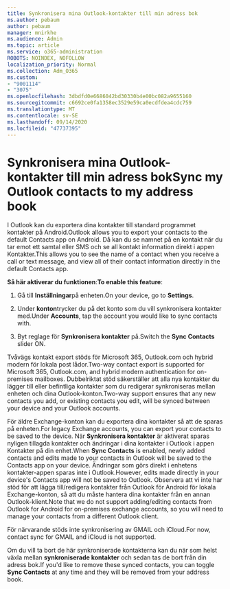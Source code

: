 ```yaml
---
title: Synkronisera mina Outlook-kontakter till min adress bok
ms.author: pebaum
author: pebaum
manager: mnirkhe
ms.audience: Admin
ms.topic: article
ms.service: o365-administration
ROBOTS: NOINDEX, NOFOLLOW
localization_priority: Normal
ms.collection: Adm_O365
ms.custom:
- "9001114"
- "3075"
ms.openlocfilehash: 3dbdfd0e6686042bd30330b4e00bc082a9655160
ms.sourcegitcommit: c6692ce0fa1358ec3529e59ca0ecdfdea4cdc759
ms.translationtype: MT
ms.contentlocale: sv-SE
ms.lasthandoff: 09/14/2020
ms.locfileid: "47737395"
---
```

# <a name="sync-my-outlook-contacts-to-my-address-book"></a><span data-ttu-id="73e55-102">Synkronisera mina Outlook-kontakter till min adress bok</span><span class="sxs-lookup"><span data-stu-id="73e55-102">Sync my Outlook contacts to my address book</span></span>

<span data-ttu-id="73e55-103">I Outlook kan du exportera dina kontakter till standard programmet kontakter på Android.</span><span class="sxs-lookup"><span data-stu-id="73e55-103">Outlook allows you to export your contacts to the default Contacts app on Android.</span></span> <span data-ttu-id="73e55-104">Då kan du se namnet på en kontakt när du tar emot ett samtal eller SMS och se all kontakt information direkt i appen Kontakter.</span><span class="sxs-lookup"><span data-stu-id="73e55-104">This allows you to see the name of a contact when you receive a call or text message, and view all of their contact information directly in the default Contacts app.</span></span>
 
<span data-ttu-id="73e55-105">**Så här aktiverar du funktionen**:</span><span class="sxs-lookup"><span data-stu-id="73e55-105">**To enable this feature**:</span></span>
 
1. <span data-ttu-id="73e55-106">Gå till **Inställningar**på enheten.</span><span class="sxs-lookup"><span data-stu-id="73e55-106">On your device, go to **Settings**.</span></span>

2. <span data-ttu-id="73e55-107">Under **konton**trycker du på det konto som du vill synkronisera kontakter med.</span><span class="sxs-lookup"><span data-stu-id="73e55-107">Under **Accounts**, tap the account you would like to sync contacts with.</span></span>

3. <span data-ttu-id="73e55-108">Byt reglage för **Synkronisera kontakter** på.</span><span class="sxs-lookup"><span data-stu-id="73e55-108">Switch the **Sync Contacts** slider ON.</span></span>
 
<span data-ttu-id="73e55-109">Tvåvägs kontakt export stöds för Microsoft 365, Outlook.com och hybrid modern för lokala post lådor.</span><span class="sxs-lookup"><span data-stu-id="73e55-109">Two-way contact export is supported for Microsoft 365, Outlook.com, and hybrid modern authentication for on-premises mailboxes.</span></span> <span data-ttu-id="73e55-110">Dubbelriktat stöd säkerställer att alla nya kontakter du lägger till eller befintliga kontakter som du redigerar synkroniseras mellan enheten och dina Outlook-konton.</span><span class="sxs-lookup"><span data-stu-id="73e55-110">Two-way support ensures that any new contacts you add, or existing contacts you edit, will be synced between your device and your Outlook accounts.</span></span>
 
<span data-ttu-id="73e55-111">För äldre Exchange-konton kan du exportera dina kontakter så att de sparas på enheten.</span><span class="sxs-lookup"><span data-stu-id="73e55-111">For legacy Exchange accounts, you can export your contacts to be saved to the device.</span></span> <span data-ttu-id="73e55-112">När **Synkronisera kontakter** är aktiverat sparas nyligen tillagda kontakter och ändringar i dina kontakter i Outlook i appen Kontakter på din enhet.</span><span class="sxs-lookup"><span data-stu-id="73e55-112">When **Sync Contacts** is enabled, newly added contacts and edits made to your contacts in Outlook will be saved to the Contacts app on your device.</span></span> <span data-ttu-id="73e55-113">Ändringar som görs direkt i enhetens kontakter-appen sparas inte i Outlook.</span><span class="sxs-lookup"><span data-stu-id="73e55-113">However, edits made directly in your device's Contacts app will not be saved to Outlook.</span></span> <span data-ttu-id="73e55-114">Observera att vi inte har stöd för att lägga till/redigera kontakter från Outlook för Android för lokala Exchange-konton, så att du måste hantera dina kontakter från en annan Outlook-klient.</span><span class="sxs-lookup"><span data-stu-id="73e55-114">Note that we do not support adding/editing contacts from Outlook for Android for on-premises exchange accounts, so you will need to manage your contacts from a different Outlook client.</span></span>
 
<span data-ttu-id="73e55-115">För närvarande stöds inte synkronisering av GMAIL och iCloud.</span><span class="sxs-lookup"><span data-stu-id="73e55-115">For now, contact sync for GMAIL and iCloud is not supported.</span></span>
 
<span data-ttu-id="73e55-116">Om du vill ta bort de här synkroniserade kontakterna kan du när som helst växla mellan **synkroniserade kontakter** och sedan tas de bort från din adress bok.</span><span class="sxs-lookup"><span data-stu-id="73e55-116">If you'd like to remove these synced contacts, you can toggle **Sync Contacts** at any time and they will be removed from your address book.</span></span>
